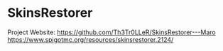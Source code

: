 # SkinsRestorer
Project Website:
https://github.com/Th3Tr0LLeR/SkinsRestorer---Maro
https://www.spigotmc.org/resources/skinsrestorer.2124/